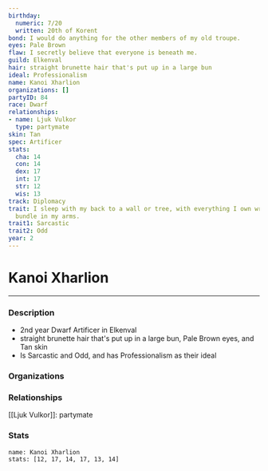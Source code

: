 ```yaml
---
birthday:
  numeric: 7/20
  written: 20th of Korent
bond: I would do anything for the other members of my old troupe.
eyes: Pale Brown
flaw: I secretly believe that everyone is beneath me.
guild: Elkenval
hair: straight brunette hair that's put up in a large bun
ideal: Professionalism
name: Kanoi Xharlion
organizations: []
partyID: 84
race: Dwarf
relationships:
- name: Ljuk Vulkor
  type: partymate
skin: Tan
spec: Artificer
stats:
  cha: 14
  con: 14
  dex: 17
  int: 17
  str: 12
  wis: 13
track: Diplomacy
trait: I sleep with my back to a wall or tree, with everything I own wrapped in a
  bundle in my arms.
trait1: Sarcastic
trait2: Odd
year: 2
---
```

# Kanoi Xharlion
---
### Description
- 2nd year Dwarf Artificer in Elkenval
- straight brunette hair that's put up in a large bun, Pale Brown eyes, and Tan skin
- Is Sarcastic and Odd, and has Professionalism as their ideal

### Organizations
### Relationships
[[Ljuk Vulkor]]: partymate
### Stats
```statblock
name: Kanoi Xharlion
stats: [12, 17, 14, 17, 13, 14]
```